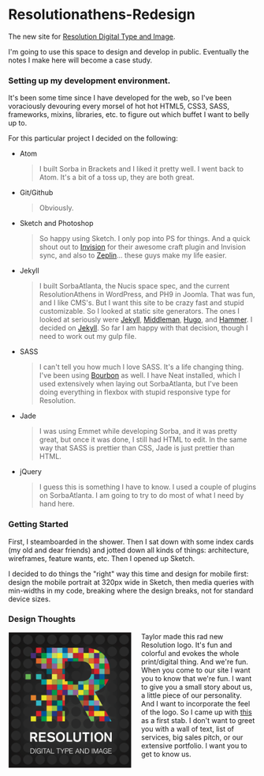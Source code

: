 # Resolutionathens-Redesign

The new site for [Resolution Digital Type and Image](http://www.resolutionathens.com).

I'm going to use this space to design and develop in public. Eventually the notes I make here will become a case study.

### Setting up my development environment.

It's been some time since I have developed for the web, so I've been voraciously devouring every morsel of hot hot HTML5, CSS3, SASS, frameworks, mixins, libraries, etc. to figure out which buffet I want to belly up to.

For this particular project I decided on the following:

* Atom
  > I built Sorba in Brackets and I liked it pretty well. I went back to Atom. It's a bit of a toss up, they are both great.
* Git/Github
  > Obviously.
* Sketch and Photoshop
   > So happy using Sketch. I only pop into PS for things. And a quick shout out to [Invision](https://www.invisionapp.com/) for their awesome craft plugin and Invision sync, and also to [Zeplin](https://zeplin.io/)… these guys make my life easier.
* Jekyll
   > I built SorbaAtlanta, the Nucis space spec, and the current ResolutionAthens in WordPress, and PH9 in Joomla. That was fun, and I like CMS's. But I want this site to be crazy fast and stupid customizable. So I looked at static site generators. The ones I looked at seriously were [Jekyll](http://jekyllrb.com), [Middleman](http://middlemanapp.com/), [Hugo](https://gohugo.io/), and [Hammer](http://hammerformac.com/). I decided on [Jekyll](http://www.jekyllrb.com). So far I am happy with that decision, though I need to work out my gulp file.
* SASS
   > I can't tell you how much I love SASS. It's a life changing thing. I've been using [Bourbon](http://www.bourbon.io) as well. I have Neat installed, which I used extensively when laying out SorbaAtlanta, but I've been doing everything in flexbox with stupid responsive type for Resolution.
* Jade
   > I was using Emmet while developing Sorba, and it was pretty great, but once it was done, I still had HTML to edit. In the same way that SASS is prettier than CSS, Jade is just prettier than HTML.
* jQuery
   > I guess this is something I have to know. I used a couple of plugins on SorbaAtlanta. I am going to try to do most of what I need by hand here.

### Getting Started

First, I steamboarded in the shower. Then I sat down with some index cards (my old and dear friends) and jotted down all kinds of things: architecture,  wireframes, feature wants, etc. Then I opened up Sketch.

I decided to do things the "right" way this time and design for mobile first: design the mobile portrait at 320px wide in Sketch, then media queries with min-widths in my code, breaking where the design breaks, not for standard device sizes.

### Design Thoughts

<img src="https://raw.githubusercontent.com/slip/Resolutionathens-Redesign/Add-Navigation-%231/assets/img/resolutionLogo%402x.png" width="250px" style="float: left; margin-right: 20px;"> 

Taylor made this rad new Resolution logo. It's fun and colorful and evokes the whole print/digital thing. And we're fun. When you come to our site I want you to know that we're fun. I want to give you a small story about us, a little piece of our personality. And I want to incorporate the feel of the logo. So I came up with [this](https://invis.io/5R79J6B8G) as a first stab. I don't want to greet you with a wall of text, list of services, big sales pitch, or our extensive portfolio. I want you to get to know us.

